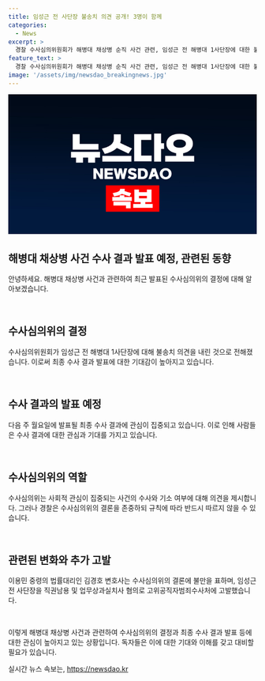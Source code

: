 ```yaml
---
title: 임성근 전 사단장 불송치 의견 공개! 3명이 함께
categories:
  - News
excerpt: >
  경찰 수사심의위원회가 해병대 채상병 순직 사건 관련, 임성근 전 해병대 1사단장에 대한 불송치 의견을 내린 것으로 전해졌다. 이에 관련된 최종 수사 결과 발표에 관심이 쏠리며, 각종 군 관계자 등 9명의 송치 여부가 결정되었다. 수사심의위의 결론에 불만을 표한 김경호 변호사는 임성근 전 사단장을 고위공직자범죄수사처에 고발했다. (150자)
feature_text: >
  경찰 수사심의위원회가 해병대 채상병 순직 사건 관련, 임성근 전 해병대 1사단장에 대한 불송치 의견을 내린 것으로 전해졌다. 이에 관련된 최종 수사 결과 발표에 관심이 쏠리며, 각종 군 관계자 등 9명의 송치 여부가 결정되었다. 수사심의위의 결론에 불만을 표한 김경호 변호사는 임성근 전 사단장을 고위공직자범죄수사처에 고발했다. (150자)
image: '/assets/img/newsdao_breakingnews.jpg'
---
```


<p><img src="/assets/img/newsdao_breakingnews.jpg" alt="flaretime 속보" /></p>

<h2 data-ke-size="size26">해병대 채상병 사건 수사 결과 발표 예정, 관련된 동향</h2>

<p>안녕하세요. 해병대 채상병 사건과 관련하여 최근 발표된 수사심의위의 결정에 대해 알아보겠습니다.</p>

<p data-ke-size="size16">&nbsp;</p>

<h2 data-ke-size="size24">수사심의위의 결정</h2>

<p>수사심의위원회가 임성근 전 해병대 1사단장에 대해 불송치 의견을 내린 것으로 전해졌습니다. 이로써 최종 수사 결과 발표에 대한 기대감이 높아지고 있습니다.</p>

<p data-ke-size="size16">&nbsp;</p>

<h2 data-ke-size="size24">수사 결과의 발표 예정</h2>

<p>다음 주 월요일에 발표될 최종 수사 결과에 관심이 집중되고 있습니다. 이로 인해 사람들은 수사 결과에 대한 관심과 기대를 가지고 있습니다.</p>

<p data-ke-size="size16">&nbsp;</p>

<h2 data-ke-size="size24">수사심의위의 역할</h2>

<p>수사심의위는 사회적 관심이 집중되는 사건의 수사와 기소 여부에 대해 의견을 제시합니다. 그러나 경찰은 수사심의위의 결론을 존중하되 규칙에 따라 반드시 따르지 않을 수 있습니다.</p>

<p data-ke-size="size16">&nbsp;</p>

<h2 data-ke-size="size24">관련된 변화와 추가 고발</h2>

<p>이용민 중령의 법률대리인 김경호 변호사는 수사심의위의 결론에 불만을 표하며, 임성근 전 사단장을 직권남용 및 업무상과실치사 혐의로 고위공직자범죄수사처에 고발했습니다.</p>

<p data-ke-size="size16">&nbsp;</p>

<p>이렇게 해병대 채상병 사건과 관련하여 수사심의위의 결정과 최종 수사 결과 발표 등에 대한 관심이 높아지고 있는 상황입니다. 독자들은 이에 대한 기대와 이해를 갖고 대비할 필요가 있습니다.</p>
실시간 뉴스 속보는, <a href="https://newsdao.kr" rel="dofollow">https://newsdao.kr</a>


